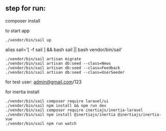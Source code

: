 ## step for run:

composer install

to start app
````
./vendor/bin/sail up 
````
alias sail='[ -f sail ] && bash sail || bash vendor/bin/sail'
````
./vendor/bin/sail artisan migrate
./vendor/bin/sail artisan db:seed --class=News
./vendor/bin/sail artisan db:seed --class=Feedback
./vendor/bin/sail artisan db:seed --class=UserSeeder
````
for test user: admin@gmail.com/123


for inertia install
````
./vendor/bin/sail composer require laravel/ui
./vendor/bin/sail npm install && npm run dev
./vendor/bin/sail composer require inertiajs/inertia-laravel
./vendor/bin/sail npm install @inertiajs/inertia @inertiajs/inertia-vue
./vendor/bin/sail npm run watch 
````
